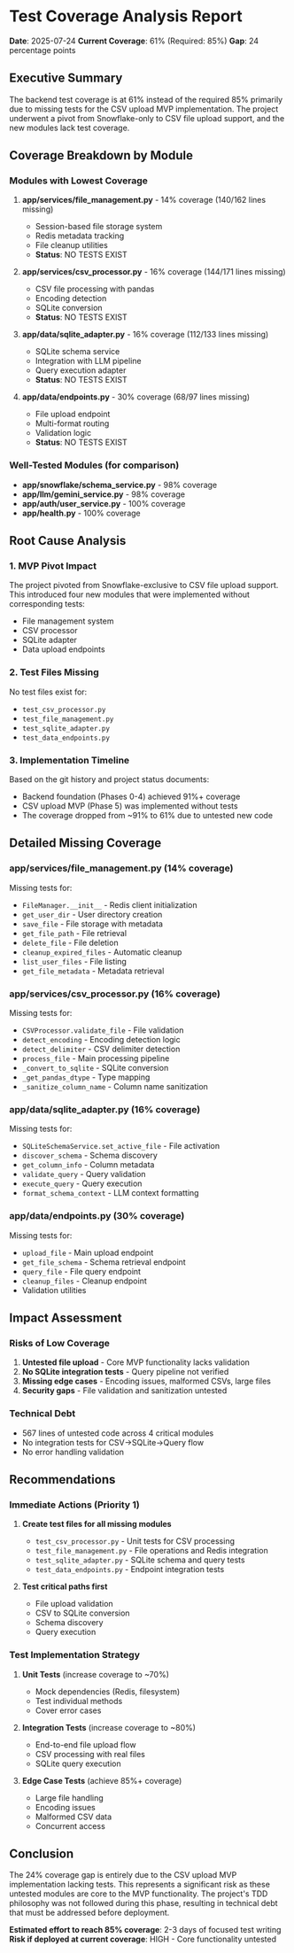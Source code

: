 # Test Coverage Analysis Report

**Date**: 2025-07-24
**Current Coverage**: 61% (Required: 85%)
**Gap**: 24 percentage points

## Executive Summary

The backend test coverage is at 61% instead of the required 85% primarily due to missing tests for the CSV upload MVP implementation. The project underwent a pivot from Snowflake-only to CSV file upload support, and the new modules lack test coverage.

## Coverage Breakdown by Module

### Modules with Lowest Coverage

1. **app/services/file_management.py** - 14% coverage (140/162 lines missing)
   - Session-based file storage system
   - Redis metadata tracking
   - File cleanup utilities
   - **Status**: NO TESTS EXIST

2. **app/services/csv_processor.py** - 16% coverage (144/171 lines missing)
   - CSV file processing with pandas
   - Encoding detection
   - SQLite conversion
   - **Status**: NO TESTS EXIST

3. **app/data/sqlite_adapter.py** - 16% coverage (112/133 lines missing)
   - SQLite schema service
   - Integration with LLM pipeline
   - Query execution adapter
   - **Status**: NO TESTS EXIST

4. **app/data/endpoints.py** - 30% coverage (68/97 lines missing)
   - File upload endpoint
   - Multi-format routing
   - Validation logic
   - **Status**: NO TESTS EXIST

### Well-Tested Modules (for comparison)

- **app/snowflake/schema_service.py** - 98% coverage
- **app/llm/gemini_service.py** - 98% coverage
- **app/auth/user_service.py** - 100% coverage
- **app/health.py** - 100% coverage

## Root Cause Analysis

### 1. MVP Pivot Impact
The project pivoted from Snowflake-exclusive to CSV file upload support. This introduced four new modules that were implemented without corresponding tests:
- File management system
- CSV processor
- SQLite adapter
- Data upload endpoints

### 2. Test Files Missing
No test files exist for:
- `test_csv_processor.py`
- `test_file_management.py`
- `test_sqlite_adapter.py`
- `test_data_endpoints.py`

### 3. Implementation Timeline
Based on the git history and project status documents:
- Backend foundation (Phases 0-4) achieved 91%+ coverage
- CSV upload MVP (Phase 5) was implemented without tests
- The coverage dropped from ~91% to 61% due to untested new code

## Detailed Missing Coverage

### app/services/file_management.py (14% coverage)
Missing tests for:
- `FileManager.__init__` - Redis client initialization
- `get_user_dir` - User directory creation
- `save_file` - File storage with metadata
- `get_file_path` - File retrieval
- `delete_file` - File deletion
- `cleanup_expired_files` - Automatic cleanup
- `list_user_files` - File listing
- `get_file_metadata` - Metadata retrieval

### app/services/csv_processor.py (16% coverage)
Missing tests for:
- `CSVProcessor.validate_file` - File validation
- `detect_encoding` - Encoding detection logic
- `detect_delimiter` - CSV delimiter detection
- `process_file` - Main processing pipeline
- `_convert_to_sqlite` - SQLite conversion
- `_get_pandas_dtype` - Type mapping
- `_sanitize_column_name` - Column name sanitization

### app/data/sqlite_adapter.py (16% coverage)
Missing tests for:
- `SQLiteSchemaService.set_active_file` - File activation
- `discover_schema` - Schema discovery
- `get_column_info` - Column metadata
- `validate_query` - Query validation
- `execute_query` - Query execution
- `format_schema_context` - LLM context formatting

### app/data/endpoints.py (30% coverage)
Missing tests for:
- `upload_file` - Main upload endpoint
- `get_file_schema` - Schema retrieval endpoint
- `query_file` - File query endpoint
- `cleanup_files` - Cleanup endpoint
- Validation utilities

## Impact Assessment

### Risks of Low Coverage
1. **Untested file upload** - Core MVP functionality lacks validation
2. **No SQLite integration tests** - Query pipeline not verified
3. **Missing edge cases** - Encoding issues, malformed CSVs, large files
4. **Security gaps** - File validation and sanitization untested

### Technical Debt
- 567 lines of untested code across 4 critical modules
- No integration tests for CSV→SQLite→Query flow
- No error handling validation

## Recommendations

### Immediate Actions (Priority 1)
1. **Create test files for all missing modules**
   - `test_csv_processor.py` - Unit tests for CSV processing
   - `test_file_management.py` - File operations and Redis integration
   - `test_sqlite_adapter.py` - SQLite schema and query tests
   - `test_data_endpoints.py` - Endpoint integration tests

2. **Test critical paths first**
   - File upload validation
   - CSV to SQLite conversion
   - Schema discovery
   - Query execution

### Test Implementation Strategy
1. **Unit Tests** (increase coverage to ~70%)
   - Mock dependencies (Redis, filesystem)
   - Test individual methods
   - Cover error cases

2. **Integration Tests** (increase coverage to ~80%)
   - End-to-end file upload flow
   - CSV processing with real files
   - SQLite query execution

3. **Edge Case Tests** (achieve 85%+ coverage)
   - Large file handling
   - Encoding issues
   - Malformed CSV data
   - Concurrent access

## Conclusion

The 24% coverage gap is entirely due to the CSV upload MVP implementation lacking tests. This represents a significant risk as these untested modules are core to the MVP functionality. The project's TDD philosophy was not followed during this phase, resulting in technical debt that must be addressed before deployment.

**Estimated effort to reach 85% coverage**: 2-3 days of focused test writing
**Risk if deployed at current coverage**: HIGH - Core functionality untested
